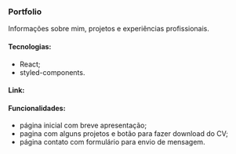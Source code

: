 ### Portfolio

Informações sobre mim, projetos e experiências profissionais.

#### Tecnologias:

- React;
- styled-components.

#### Link:

#### Funcionalidades:

- página inicial com breve apresentação;
- pagina com alguns projetos e botão para fazer download do CV;
- página contato com formulário para envio de mensagem.
